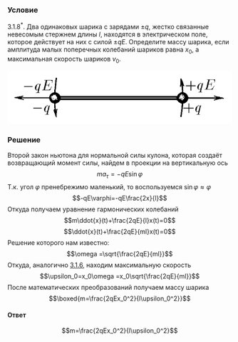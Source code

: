 ###  Условие 

$3.1.8^*.$ Два одинаковых шарика с зарядами $\pm q$, жестко связанные невесомым стержнем длины $l$, находятся в электрическом поле, которое действует на них с силой $\pm qE$. Определите массу шарика, если амплитуда малых поперечных колебаний шариков равна $x_0$, а максимальная скорость шариков $v_0$. 

![К задаче $3.1.8$|662x157, 40%](../../img/3.1.8/3.1.8.png)

### Решение

Второй закон ньютона для нормальной силы кулона, которая создаёт возвращающий момент силы, найдем в проекции на вертикальную ось $$ma_\tau =-qE\sin\varphi$$ Т.к. угол $\varphi$ пренебрежимо маленький, то воспользуемся $\sin\varphi\approx\varphi$ $$-qE\varphi=-qE\frac{2x}{l}$$ Откуда получаем уравнение гармонических колебаний $$m\ddot{x}(t)+\frac{2qE}{l}x(t)=0$$ $$\ddot{x}(t)+\frac{2qE}{ml}x(t)=0$$ Решение которого нам известно: $$\omega =\sqrt{\frac{2qE}{ml}}$$ Откуда, аналогично [3.1.6](../3.1.6), находим максимальную скорость $$\upsilon_0=x_0\omega =x_0\sqrt{\frac{2qE}{ml}}$$ После математических преобразований получаем массу шарика $$\boxed{m=\frac{2qEx_0^2}{l\upsilon_0^2}}$$ 

#### Ответ

$$m=\frac{2qEx_0^2}{l\upsilon_0^2}$$ 
